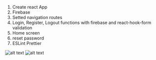 1. Create react App
2. Firebase
3. Setted navigation routes
4. Login, Register, Logout functions with firebase and react-hook-form validation
5. Home screen
6. reset password
7. ESLint Prettier


![alt text](https://github.com/thomasbeckford/react-firebase/blob/master/public/image.png?raw=true)
![alt text](https://github.com/thomasbeckford/react-firebase/blob/master/public/image1.png?raw=true)
